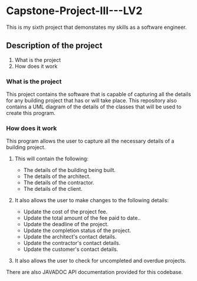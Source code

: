 # Capstone-Project-III---LV2
This is my sixth project that demonstates my skills as a software engineer.

## Description of the project
1. What is the project
2. How does it work

### What is the project
This project contains the software that is capable of capturing all the details for any building project that has or will take place.
This repository also contains a UML diagram of the details of the classes that will be used to create this program.

### How does it work
This program allows the user to capture all the necessary details of a building project.
1. This will contain the following:
    * The details of the building being built.
    * The details of the architect.
    * The details of the contractor.
    * The details of the client.
2. It also allows the user to make changes to the following details:
    * Update the cost of the project fee.
    * Update the total amount of the fee paid to date..
    * Update the deadline of the project.
    * Update the completion status of the project.
    * Update the architect's contact details.
    * Update the contractor's contact details.
    * Update the customer's contact details.
    
3. It also allows the user to check for uncompleted and overdue projects.

There are also JAVADOC API documentation provided for this codebase.
